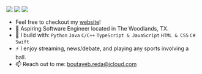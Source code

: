 [<img src="https://img.shields.io/badge/github-%2312100E.svg?&style=for-the-badge&logo=github&logoColor=white&color=black" />](https://github.com/RedaB2)
[<img src="https://img.shields.io/badge/linkedin-%230077B5.svg?&style=for-the-badge&logo=linkedin&logoColor=white" />](https://www.linkedin.com/in/redabtb/)
[<img src="https://img.shields.io/badge/twitch-%239146FF.svg?&style=for-the-badge&logo=twitch&logoColor=white" />](https://www.twitch.tv/wayzonlivee)


- Feel free to checkout my [website](http://rbtb.io/)! 
- 🏢 Aspiring Software Engineer located in The Woodlands, TX.
- 🧰 I build with: `Python` `Java` `C/C++` `TypeScript & JavaScript` `HTML & CSS` `C#` `Swift`
- ⚡ I enjoy streaming, news/debate, and playing any sports involving a ball.
- 📫 Reach out to me: boutayeb.reda@icloud.com
